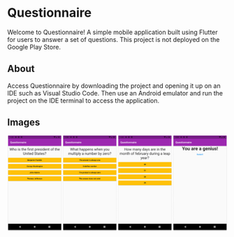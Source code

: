 # Questionnaire
Welcome to Questionnaire! A simple mobile application built using Flutter for users to answer a set of questions. This project is not deployed 
on the Google Play Store.

## About
Access Questionnaire by downloading the project and opening it up on an IDE such as Visual Studio Code. Then use an Android emulator and run the project on the IDE terminal
to access the application.
   
## Images
![Questionnaire](/lib/Images/frames.png "Frames")